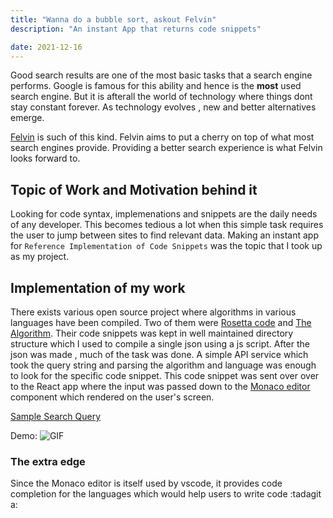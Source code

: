 ```yaml
---
title: "Wanna do a bubble sort, askout Felvin"
description: "An instant App that returns code snippets"

date: 2021-12-16
---
```



Good search results are one of the most basic tasks that a search engine performs. Google is famous for this ability and hence is the **most** used search engine. But it is afterall the world of technology where things dont stay constant forever. As technology evolves , new and better alternatives emerge.

[Felvin](https://felvin.com) is such of this kind. Felvin aims to put a cherry on top of what most search engines provide. Providing a better search experience is what Felvin looks forward to.

## Topic of Work and Motivation behind it

Looking for code syntax, implemenations and snippets are the daily needs of any developer. This becomes tedious a lot when this simple task requires the user to jump between sites to find relevant data. Making an instant app for `Reference Implementation of Code Snippets` was the topic that I took up as my project.

## Implementation of my work

There exists various open source project where algorithms in various languages have been compiled. Two of them were [Rosetta code](http://www.rosettacode.org/wiki/Rosetta_Code) and [The Algorithm](https://the-algorithms.com/). Their code snippets was kept in well maintained directory structure which I used to compile a single json using a js script. After the json was made , much of the task was done. A simple API service which took the query string and parsing the algorithm and language was enough to look for the specific code snippet. This code snippet was sent over over to the React app where the input was passed down to the [Monaco editor](https://github.com/suren-atoyan/monaco-react) component which rendered on the user's screen.

[Sample Search Query](https://sandbox.felvin.com/search?q=breadth%20first%20search%20in%20javascript)

Demo:
![GIF](./demo/demo.gif)

### The extra edge

Since the Monaco editor is itself used by vscode, it provides code completion for the languages which would help users to write code :tadagit a:
